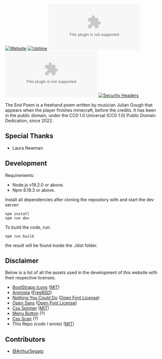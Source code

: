 [![Website](https://raw.githubusercontent.com/ArthurSegato/Website-TheEndPoem/main/githubLogo.svg)](https://www.theendpoem.com)
[![Uptime](https://img.shields.io/website?url=https%3A%2F%2Fwww.theendpoem.com)](https://img.shields.io/website?url=https%3A%2F%2Fwww.theendpoem.com)
[![HSTS Status](https://img.shields.io/hsts/preload/theendpoem.com)](https://img.shields.io/hsts/preload/theendpoem.com)
[![Mozilla HTTP Observatory](https://img.shields.io/mozilla-observatory/grade/www.theendpoem.com?publish)](https://img.shields.io/mozilla-observatory/grade/www.theendpoem.com?publish)
[![Security Headers](https://img.shields.io/security-headers?url=https%3A%2F%2Fwww.theendpoem.com)](https://img.shields.io/security-headers?url=https%3A%2F%2Fwww.theendpoem.com)

The End Poem is a freehand poem written by musician Julian Gough that appears when the player finishes minecraft, before the credits. It has been in the public domain, under the CC0 1.0 Universal (CC0 1.0) Public Domain Dedication, since 2022.

## Special Thanks
- Laura Newman

## Development
Requirements:

- Node.js v19.2.0 or above.
- Npm 8.19.3 or above.

Install all dependencies after cloning the repository with and start the dev server:
```
npm install
npm run dev
```
To build the code, run:
```
npm run build
``` 
the result will be found inside the ./dist folder.

## Disclaimer
Below is a list of all the assets used in the development of this website with their respective licenses.
- [BootStrapp Icons](https://icons.getbootstrap.com) ([MIT](https://github.com/twbs/icons/blob/main/LICENSE.md))
- [Animista](https://animista.net) ([FreeBSD](https://animista.net/license))
- [Nothing You Could Do](https://fonts.google.com/specimen/Nothing+You+Could+Do) ([Open Font License](https://scripts.sil.org/cms/scripts/page.php?site_id=nrsi&id=OFL))
- [Open Sans](https://fonts.google.com/specimen/Open+Sans) ([Open Font License](https://scripts.sil.org/cms/scripts/page.php?site_id=nrsi&id=OFL))
- [Css Spinner](https://cssloaders.github.io) ([MIT](https://github.com/vineethtrv/css-loader/blob/master/LICENSE))
- [Menu Button](https://codepen.io/himalayasingh/pen/KOdJPM) (?)
- [Css Scan](https://getcssscan.com/css-box-shadow-examples) (?)
- This Repo *(code I wrote)* ([MIT](https://github.com/ArthurSegato/Website-TheEndPoem/blob/main/LICENSE))

## Contributors
- [@ArthurSegato](https://github.com/ArthurSegato)

